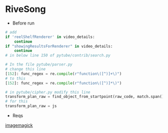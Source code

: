 # RiveSong

- Before run
```py
# add 
if 'reelShelfRenderer' in video_details:
    continue
if "showingResultsForRenderer" in video_details:
    continue
# in below line 150 of pytube/contrib/search.py 
```
```py
# In the file pytube/parser.py
# change this line 
[152]: func_regex = re.compile(r"function\([^)]+\)")
# to this
[152]: func_regex = re.compile(r"function\([^)]*\)")
```
```py
# in pytube/cipher.py modify this line
transform_plan_raw = find_object_from_startpoint(raw_code, match.span()[1] - 1)
# for this
transform_plan_raw = js
```
- Reqs

[imagemagick](https://imagemagick.org/)



